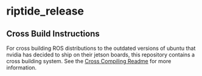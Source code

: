 # riptide_release

## Cross Build Instructions
For cross building ROS distributions to the outdated versions of ubuntu that nvidia has decided to ship on their jetson boards, this repository contains a cross building system. 
See the [Cross Compiling Readme](./scripts/cross_build/README.md) for more information.